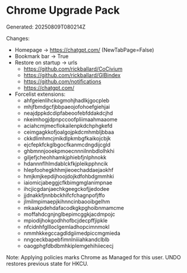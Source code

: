 # Chrome Upgrade Pack

Generated: 20250809T080214Z

Changes:

- Homepage -> https://chatgpt.com/ (NewTabPage=False)
- Bookmark bar -> True
- Restore on startup -> urls
  - https://github.com/rickballard/CoCivium
  - https://github.com/rickballard/GIBindex
  - https://github.com/notifications
  - https://chatgpt.com/
- Forcelist extensions:
  - ahfgeienlihckogmohjhadlkjgocpleb
  - mhjfbmdgcfjbbpaeojofohoefgiehjai
  - neajdppkdcdipfabeoofebfddakdcjhd
  - nkeimhogjdpnpccoofpliimaahmaaome
  - aciahcmjmecflokailenpkdchphgkefd
  - ceimgagkkofjoalgojpkdcmhmbljbbaa
  - ckkdlimhmcjmikdlpkmbgfkaikojcbjk
  - ejcfepkfckglbgocfkanmcdngdijcgld
  - ghbmnnjooekpmoecnnnilnnbdlolhkhi
  - giljefjcheohhamkjphiebfjnlphnokk
  - hdannnflhlmdablckfkjpleikpphncik
  - hlepfoohegkhhmjieoechaddaejaokhf
  - hmjkmjkepdijhoojdojkdfohbdgmmhki
  - iaiomicjabeggjcfkbimgmglanimpnae
  - ihcjicgdanjaechkgeegckofjjedodee
  - jjdnakkfjnnbbckhifcfchagnpofjffo
  - jlmilmpimaepjkihnncinbaooibgelhm
  - mkaakpdehdafacodkgkpghoibnmamcme
  - moffahdcgnjnglbepimcggkjacdmpojc
  - mpiodijhokgodhhofbcjdecpffjipkle
  - nfcidnhfgllloclgemladhopcimnmokl
  - nmmhkkegccagdldgiimedpiccmgmieda
  - nngceckbapebfimnlniiiahkandclblb
  - oaogphgfdbdbmhkiplemgehihiiececj

Note: Applying policies marks Chrome as Managed for this user. UNDO restores previous state for HKCU.

